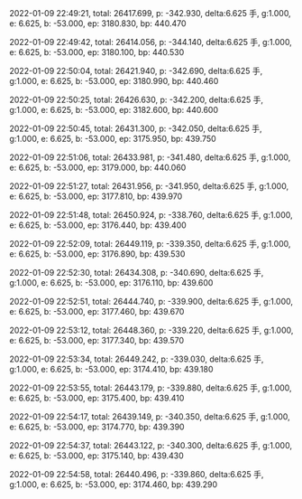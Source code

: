 2022-01-09 22:49:21, total: 26417.699, p: -342.930, delta:6.625 手, g:1.000, e: 6.625, b: -53.000, ep: 3180.830, bp: 440.470

2022-01-09 22:49:42, total: 26414.056, p: -344.140, delta:6.625 手, g:1.000, e: 6.625, b: -53.000, ep: 3180.100, bp: 440.530

2022-01-09 22:50:04, total: 26421.940, p: -342.690, delta:6.625 手, g:1.000, e: 6.625, b: -53.000, ep: 3180.990, bp: 440.460

2022-01-09 22:50:25, total: 26426.630, p: -342.200, delta:6.625 手, g:1.000, e: 6.625, b: -53.000, ep: 3182.600, bp: 440.600

2022-01-09 22:50:45, total: 26431.300, p: -342.050, delta:6.625 手, g:1.000, e: 6.625, b: -53.000, ep: 3175.950, bp: 439.750

2022-01-09 22:51:06, total: 26433.981, p: -341.480, delta:6.625 手, g:1.000, e: 6.625, b: -53.000, ep: 3179.000, bp: 440.060

2022-01-09 22:51:27, total: 26431.956, p: -341.950, delta:6.625 手, g:1.000, e: 6.625, b: -53.000, ep: 3177.810, bp: 439.970

2022-01-09 22:51:48, total: 26450.924, p: -338.760, delta:6.625 手, g:1.000, e: 6.625, b: -53.000, ep: 3176.440, bp: 439.400

2022-01-09 22:52:09, total: 26449.119, p: -339.350, delta:6.625 手, g:1.000, e: 6.625, b: -53.000, ep: 3176.890, bp: 439.530

2022-01-09 22:52:30, total: 26434.308, p: -340.690, delta:6.625 手, g:1.000, e: 6.625, b: -53.000, ep: 3176.110, bp: 439.600

2022-01-09 22:52:51, total: 26444.740, p: -339.900, delta:6.625 手, g:1.000, e: 6.625, b: -53.000, ep: 3177.460, bp: 439.670

2022-01-09 22:53:12, total: 26448.360, p: -339.220, delta:6.625 手, g:1.000, e: 6.625, b: -53.000, ep: 3177.340, bp: 439.570

2022-01-09 22:53:34, total: 26449.242, p: -339.030, delta:6.625 手, g:1.000, e: 6.625, b: -53.000, ep: 3174.410, bp: 439.180

2022-01-09 22:53:55, total: 26443.179, p: -339.880, delta:6.625 手, g:1.000, e: 6.625, b: -53.000, ep: 3175.400, bp: 439.410

2022-01-09 22:54:17, total: 26439.149, p: -340.350, delta:6.625 手, g:1.000, e: 6.625, b: -53.000, ep: 3174.770, bp: 439.390

2022-01-09 22:54:37, total: 26443.122, p: -340.300, delta:6.625 手, g:1.000, e: 6.625, b: -53.000, ep: 3175.140, bp: 439.430

2022-01-09 22:54:58, total: 26440.496, p: -339.860, delta:6.625 手, g:1.000, e: 6.625, b: -53.000, ep: 3174.460, bp: 439.290